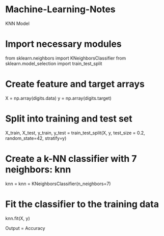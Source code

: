 # Machine-Learning-Notes

KNN Model

# Import necessary modules
from sklearn.neighbors import KNeighborsClassifier
from sklearn.model_selection import train_test_split
# Create feature and target arrays
X = np.array(digits.data)
y = np.array(digits.target)
# Split into training and test set
X_train, X_test, y_train, y_test = train_test_split(X, y, test_size = 0.2, random_state=42, stratify=y)
# Create a k-NN classifier with 7 neighbors: knn
knn = knn = KNeighborsClassifier(n_neighbors=7)
# Fit the classifier to the training data
knn.fit(X, y)

Output = Accuracy
